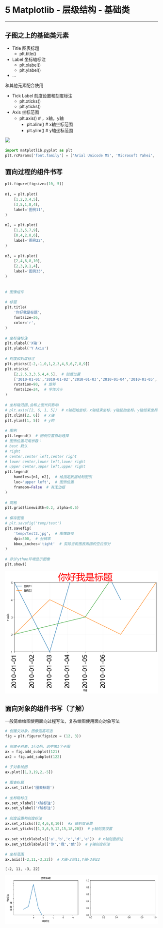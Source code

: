 
# 5 Matplotlib - 层级结构 - 基础类

---

## 子图之上的基础类元素

* Title 图表标题
    * plt.title()
* Label 坐标轴标注
    * plt.xlabel()
    * plt.ylabel()
* ...

和其他元素配合使用

* Tick Label 刻度设置和刻度标注
    * plt.xticks()
    * plt.yticks()
* Axis 坐标范围
    * plt.axis()  # ，x轴，y轴
        * plt.xlim()  # x轴坐标范围
        * plt.ylim()  # y轴坐标范围

![](images/mat2.png)



```python
import matplotlib.pyplot as plt
plt.rcParams['font.family'] = ['Arial Unicode MS', 'Microsoft Yahei', 'SimHei', 'sans-serif']
```

## 面向过程的组件书写


```python
plt.figure(figsize=(10, 5))

n1, = plt.plot(
    [1,2,3,4,5],
    [3,5,1,8,4],
    label='图例11',
)

n2, = plt.plot(
    [1,3,5,7,9],
    [0,4,2,8,6],
    label='图例22',
)

n3, = plt.plot(
    [2,4,6,8,10],
    [2,3,9,1,4],
    label='图例33',
)


# 图像组件

# 标题
plt.title(
    '你好我是标题',
    fontsize=36,
    color='r',
)

# 坐标轴标注
plt.xlabel('X轴')
plt.ylabel('Y Axis')

# 刻度和刻度标注
plt.yticks([-2,-1,0,1,2,3,4,5,6,7,8,9])
plt.xticks(
    [2,2.5,3,3.5,4,4.5],  # 刻度位置
    ['2010-01-01','2010-01-02','2010-01-03','2010-01-04','2010-01-05','2010-01-06'],  # 自定义刻度标注
    rotation=90,  # 旋转
    fontsize=24,  # 字体大小
)

# 坐标轴范围,会和上面代码影响
# plt.axis([2, 6, 1, 5])  # x轴起始坐标，x轴结束坐标，y轴起始坐标，y轴结束坐标
plt.xlim([2, 6])  # x轴
plt.ylim([1, 5])  # y的

# 图例
plt.legend()  # 图例位置自动选择
# 图例位置可用参数：
# best 默认
# right
# center,center left,center right
# lower center,lower left,lower right
# upper center,upper left,upper right
plt.legend(
    handles=[n1, n2],  # 给指定数据绘制图例
    loc='upper left',  # 图例位置
    frameon=False  # 有无边框
)

# 网格
plt.grid(linewidth=0.2, alpha=0.5)

# 保存图像
# plt.savefig('temp/test')
plt.savefig(
    'temp/test2.jpg',  # 图像路径
    dpi=300,  # 分辨率
    bbox_inches='tight'  # 剪除当前图表周围的空白部分
)

# 非iPython环境显示图像
plt.show()
```


![png](output_3_0.png)


## 面向对象的组件书写（了解）

一般简单绘图使用面向过程写法，复杂绘图使用面向对象写法


```python
# 创建父对象，图像宽高可选
fig = plt.figure(figsize = (12, 3))

# 创建子对象，1行2列，选中第1个子图
ax = fig.add_subplot(121)
ax2 = fig.add_subplot(122)

# 子对象绘图
ax.plot([1,3,19,2,-5])

# 图表标题
ax.set_title('图表标题')

# 坐标轴标注
ax.set_xlabel('X轴标注')
ax.set_ylabel('Y轴标注')

# 刻度设置和刻度标注
ax.set_xticks([2,4,6,8,10])  #x 轴刻度设置
ax.set_yticks([1,3,6,9,12,15,18,20])  # y轴刻度设置

ax.set_xticklabels(['a','b','c','d','e'])  # x轴刻度标注
ax.set_yticklabels(['你','我','他'])  # y轴刻度标注

# 坐标范围
ax.axis([-2,11,-3,22])  # X轴-2到11,Y轴-3到22
```




    [-2, 11, -3, 22]




![png](output_5_1.png)



```python

```

